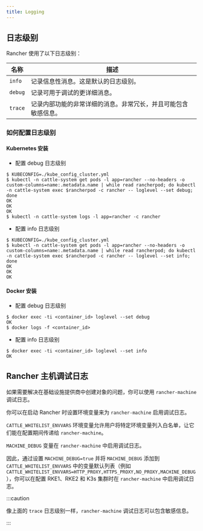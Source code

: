 ```yaml
---
title: Logging
---
```


## 日志级别

Rancher 使用了以下日志级别：

| 名称 | 描述 |
|---------|-------------|
| `info` | 记录信息性消息。这是默认的日志级别。 |
| `debug` | 记录可用于调试的更详细消息。 |
| `trace` | 记录内部功能的非常详细的消息。非常冗长，并且可能包含敏感信息。 |

### 如何配置日志级别

#### Kubernetes 安装

* 配置 debug 日志级别

```
$ KUBECONFIG=./kube_config_cluster.yml
$ kubectl -n cattle-system get pods -l app=rancher --no-headers -o custom-columns=name:.metadata.name | while read rancherpod; do kubectl -n cattle-system exec $rancherpod -c rancher -- loglevel --set debug; done
OK
OK
OK
$ kubectl -n cattle-system logs -l app=rancher -c rancher
```

* 配置 info 日志级别

```
$ KUBECONFIG=./kube_config_cluster.yml
$ kubectl -n cattle-system get pods -l app=rancher --no-headers -o custom-columns=name:.metadata.name | while read rancherpod; do kubectl -n cattle-system exec $rancherpod -c rancher -- loglevel --set info; done
OK
OK
OK
```

#### Docker 安装

* 配置 debug 日志级别

```
$ docker exec -ti <container_id> loglevel --set debug
OK
$ docker logs -f <container_id>
```

* 配置 info 日志级别

```
$ docker exec -ti <container_id> loglevel --set info
OK
```

## Rancher 主机调试日志
如果需要解决在基础设施提供商中创建对象的问题，你可以使用 `rancher-machine` 调试日志。

你可以在启动 Rancher 时设置环境变量来为 `rancher-machine` 启用调试日志。

`CATTLE_WHITELIST_ENVVARS` 环境变量允许用户将特定环境变量列入白名单，让它们能在配置期间传递给 `rancher-machine`。

`MACHINE_DEBUG` 变量在 `rancher-machine` 中启用调试日志。

因此，通过设置 `MACHINE_DEBUG=true` 并将 `MACHINE_DEBUG` 添加到 `CATTLE_WHITELIST_ENVVARS` 中的变量默认列表（例如 `CATTLE_WHITELIST_ENVVARS=HTTP_PROXY,HTTPS_PROXY,NO_PROXY,MACHINE_DEBUG`），你可以在配置 RKE1、RKE2 和 K3s 集群时在 `rancher-machine` 中启用调试日志。

:::caution

像上面的 `trace` 日志级别一样，`rancher-machine` 调试日志可以包含敏感信息。

:::
